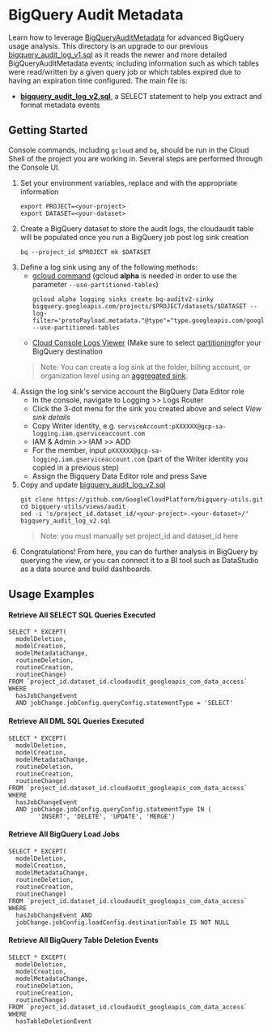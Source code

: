# BigQuery Audit Metadata

Learn how to leverage [BigQueryAuditMetadata](https://cloud.google.com/bigquery/docs/reference/auditlogs/rest/Shared.Types/BigQueryAuditMetadata) for advanced BigQuery usage analysis. This directory is an upgrade to our previous [bigquery_audit_log_v1.sql](/views/audit/bigquery_audit_log_v1.sql) as it reads the newer and more detailed BigQueryAuditMetadata events; including information such as which tables were read/written by a given query job or which tables expired due to having an expiration time configured. The main file is: 
* __[bigquery_audit_log_v2.sql](/views/audit/bigquery_audit_log_v2.sql)__, a SELECT statement to help you extract and format metadata
events

## Getting Started

Console commands, including `gcloud` and `bq`,  should be run in the Cloud Shell of the project you are working in. Several steps are performed through the Console UI.

1.  Set your environment variables, replace <your-project> and <your-dataset> with the appropriate information
    ```
    export PROJECT=<your-project>
    export DATASET=<your-dataset>
    ```
2.  Create a BigQuery dataset to store the audit logs, the cloudaudit table will be populated once you run a BigQuery job post log sink creation  
    ```
    bq --project_id $PROJECT mk $DATASET
    ```  
3.  Define a log sink using any of the following methods:
    *   [gcloud command](https://cloud.google.com/bigquery/docs/reference/auditlogs#defining_a_bigquery_log_sink_using_gcloud) (gcloud **alpha** is needed in order to use the parameter `--use-partitioned-tables`)
        ```
        gcloud alpha logging sinks create bq-auditv2-sinky bigquery.googleapis.com/projects/$PROJECT/datasets/$DATASET --log-filter='protoPayload.metadata."@type"="type.googleapis.com/google.cloud.audit.BigQueryAuditMetadata"' --use-partitioned-tables
        ```  
    *   [Cloud Console Logs Viewer](https://cloud.google.com/logging/docs/export/configure_export_v2#dest-create) (Make sure to select [partitioning](https://cloud.google.com/logging/docs/export/bigquery#partition-tables)for your BigQuery destination
    > Note: You can create a log sink at the folder, billing account, or organization level using an [aggregated sink](https://cloud.google.com/logging/docs/export/aggregated_sinks#creating_an_aggregated_sink).
4.  Assign the log sink's service account the BigQuery Data Editor role
    * In the console, navigate to Logging >> Logs Router 
    * Click the 3-dot menu for the sink you created above and select *View sink details*
    * Copy Writer identity, e.g. `serviceAccount:pXXXXXX@gcp-sa-logging.iam.gserviceaccount.com`
    * IAM & Admin >> IAM >> ADD 
    * For the member, input `pXXXXXX@gcp-sa-logging.iam.gserviceaccount.com` (part of the Writer identity you copied in a previous step)
    * Assign the Bigquery Data Editor role and press Save
5.  Copy and update [bigquery_audit_log_v2.sql](/views/audit/bigquery_audit_log_v2.sql)
    ```
    git clone https://github.com/GoogleCloudPlatform/bigquery-utils.git
    cd bigquery-utils/views/audit
    sed -i 's/project_id.dataset_id/<your-project>.<your-dataset>/' bigquery_audit_log_v2.sql
    ```
    > Note: you must manually set project_id and dataset_id here
6.  Congratulations! From here, you can do further analysis in BigQuery by querying the view, or you can connect it to a BI tool such as DataStudio as a data source and build dashboards.
    
## Usage Examples

#### Retrieve All SELECT SQL Queries Executed 
  ```  
  SELECT * EXCEPT(
    modelDeletion,
    modelCreation,
    modelMetadataChange,
    routineDeletion,
    routineCreation,
    routineChange)
  FROM `project_id.dataset_id.cloudaudit_googleapis_com_data_access`
  WHERE 
    hasJobChangeEvent
    AND jobChange.jobConfig.queryConfig.statementType = 'SELECT'
  ``` 
  
#### Retrieve All DML SQL Queries Executed 
  ```  
  SELECT * EXCEPT(
    modelDeletion,
    modelCreation,
    modelMetadataChange,
    routineDeletion,
    routineCreation,
    routineChange)
  FROM `project_id.dataset_id.cloudaudit_googleapis_com_data_access`
  WHERE 
    hasJobChangeEvent
    AND jobChange.jobConfig.queryConfig.statementType IN (
          'INSERT', 'DELETE', 'UPDATE', 'MERGE')
  ``` 
  
#### Retrieve All BigQuery Load Jobs
  ```
  SELECT * EXCEPT(
    modelDeletion,
    modelCreation,
    modelMetadataChange,
    routineDeletion,
    routineCreation,
    routineChange)
  FROM `project_id.dataset_id.cloudaudit_googleapis_com_data_access`
  WHERE 
    hasJobChangeEvent AND 
    jobChange.jobConfig.loadConfig.destinationTable IS NOT NULL
  ```
  
#### Retrieve All BigQuery Table Deletion Events
  ```
  SELECT * EXCEPT(
    modelDeletion,
    modelCreation,
    modelMetadataChange,
    routineDeletion,
    routineCreation,
    routineChange)
  FROM `project_id.dataset_id.cloudaudit_googleapis_com_data_access`
  WHERE 
    hasTableDeletionEvent
  ```
